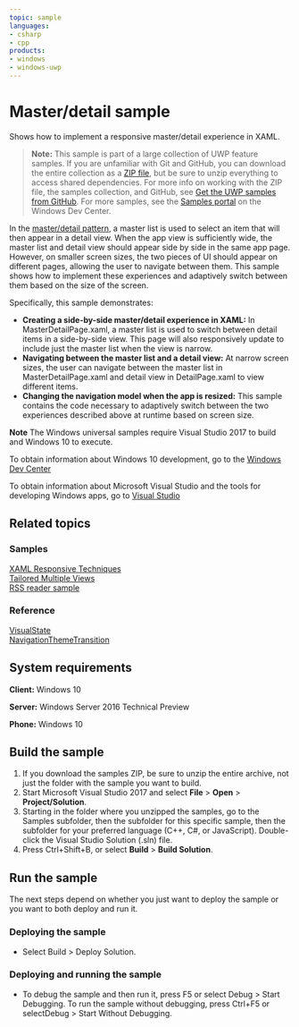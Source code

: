 ```yaml
---
topic: sample
languages:
- csharp
- cpp
products:
- windows
- windows-uwp
---
```


<!---
  category: Navigation
  samplefwlink: http://go.microsoft.com/fwlink/p/?LinkId=619901
--->

# Master/detail sample

Shows how to implement a responsive master/detail experience in XAML. 

> **Note:** This sample is part of a large collection of UWP feature samples. 
> If you are unfamiliar with Git and GitHub, you can download the entire collection as a 
> [ZIP file](https://github.com/Microsoft/Windows-universal-samples/archive/master.zip), but be 
> sure to unzip everything to access shared dependencies. For more info on working with the ZIP file, 
> the samples collection, and GitHub, see [Get the UWP samples from GitHub](https://aka.ms/ovu2uq). 
> For more samples, see the [Samples portal](https://aka.ms/winsamples) on the Windows Dev Center. 

In the [master/detail pattern](https://msdn.microsoft.com/library/windows/apps/dn997765.aspx), a master list is used to select an item that will then appear in a detail view.
When the app view is sufficiently wide, the master list and detail view should appear side by side in the same app page. However, on smaller screen sizes, 
the two pieces of UI should appear on different pages, allowing the user to navigate between them. This sample shows how to implement these experiences and 
adaptively switch between them based on the size of the screen.

Specifically, this sample demonstrates:

- **Creating a side-by-side master/detail experience in XAML:** In MasterDetailPage.xaml, a master list is used to switch between detail items in a side-by-side view. This page will also responsively update to include just the master list when the view is narrow.
- **Navigating between the master list and a detail view:** At narrow screen sizes, the user can navigate between the master list in MasterDetailPage.xaml and detail view in DetailPage.xaml to view different items.
- **Changing the navigation model when the app is resized:** This sample contains the code necessary to adaptively switch between the two experiences described above at runtime based on screen size.

**Note** The Windows universal samples require Visual Studio 2017 to build and Windows 10 to execute.
 
To obtain information about Windows 10 development, go to the [Windows Dev Center](http://go.microsoft.com/fwlink/?LinkID=532421)

To obtain information about Microsoft Visual Studio and the tools for developing Windows apps, go to [Visual Studio](http://go.microsoft.com/fwlink/?LinkID=532422)

## Related topics

### Samples

[XAML Responsive Techniques](/Samples/XamlResponsiveTechniques)  
[Tailored Multiple Views](/Samples/XamlTailoredMultipleViews/)  
[RSS reader sample](https://github.com/Microsoft/Windows-appsample-rssreader)  

### Reference

[VisualState](https://msdn.microsoft.com/library/windows/apps/windows.ui.xaml.visualstate.aspx)  
[NavigationThemeTransition](https://msdn.microsoft.com/library/windows/apps/xaml/windows.ui.xaml.media.animation.navigationthemetransition.aspx)  

## System requirements

**Client:** Windows 10

**Server:** Windows Server 2016 Technical Preview

**Phone:**  Windows 10

## Build the sample

1. If you download the samples ZIP, be sure to unzip the entire archive, not just the folder with the sample you want to build. 
2. Start Microsoft Visual Studio 2017 and select **File** \> **Open** \> **Project/Solution**.
3. Starting in the folder where you unzipped the samples, go to the Samples subfolder, then the subfolder for this specific sample, then the subfolder for your preferred language (C++, C#, or JavaScript). Double-click the Visual Studio Solution (.sln) file.
4. Press Ctrl+Shift+B, or select **Build** \> **Build Solution**.

## Run the sample

The next steps depend on whether you just want to deploy the sample or you want to both deploy and run it.

### Deploying the sample

- Select Build > Deploy Solution. 

### Deploying and running the sample

- To debug the sample and then run it, press F5 or select Debug >  Start Debugging. To run the sample without debugging, press Ctrl+F5 or selectDebug > Start Without Debugging. 
